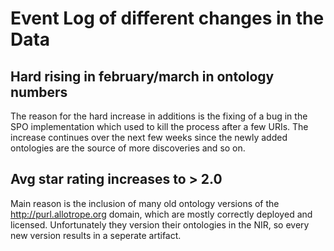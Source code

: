 # Event Log of different changes in the Data

## Hard rising in february/march in ontology numbers

The reason for the hard increase in additions is the fixing of a bug in the SPO implementation which used to kill the process after a few URIs. 
The increase continues over the next few weeks since the newly added ontologies are the source of more discoveries and so on.


## Avg star rating increases to > 2.0

Main reason is the inclusion of many old ontology versions of the http://purl.allotrope.org domain, which are mostly correctly deployed and licensed. Unfortunately they version their ontologies in the NIR, so every new version results in a seperate artifact.
